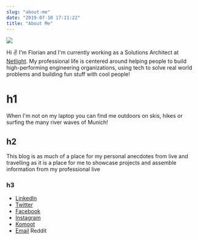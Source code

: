 ```yaml
---
slug: "about-me"
date: "2019-07-10 17:11:22"
title: "About Me"
---
```


![](/content/images/2019/07/FullSizeRender-2.jpeg)

Hi ✌️ I'm Florian and I'm currently working as a Solutions Architect at [Netlight](https://netlight.com/).
My professional life is centered around helping people to build high-performing engineering organizations, using tech
to solve real world problems and building fun stuff with cool people!

# h1

When I'm not on my laptop you can find me outdoors on skis, hikes or surfing the many river waves of Munich!

## h2

This blog is as much of a place for my personal anecdotes from live and travelling as it is a place for me
to showcase projects and assemble information from my professional live

### h3

- [LinkedIn](https://www.linkedin.com/in/florian-schmidt-050a3010a/)
- [Twitter](https://twitter.com/FloSchmidt1994)
- [Facebook](https://www.facebook.com/florian.schmidt.1994)
- [Instagram](https://www.instagram.com/florianschmidt1994/)
- [Komoot](https://www.komoot.de/user/549690039770)
- [Email](mailto:florian.schmidt.1994@icloud.com)
  <a onclick="alert('Just kidding, I\'d never tell you')">Reddit</a>
